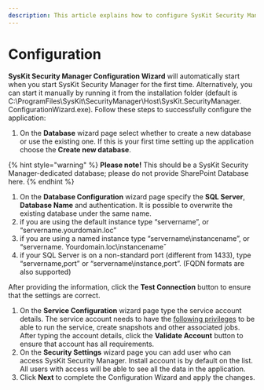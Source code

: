 ```yaml
---
description: This article explains how to configure SysKit Security Manager.
---
```


# Configuration

**SysKit Security Manager Configuration Wizard** will automatically start when you start SysKit Security Manager for the first time. Alternatively, you can start it manually by running it from the installation folder \(default is C:\ProgramFiles\SysKit\SecurityManager\Host\SysKit.SecurityManager. ConfigurationWizard.exe\). Follow these steps to successfully configure the application:

1. On the **Database** wizard page select whether to create a new database or use the existing one. If this is your first time setting up the application choose the **Create new database**. 

{% hint style="warning" %}
**Please note!** This should be a SysKit Security Manager-dedicated database; please do not provide SharePoint Database here.
{% endhint %}

1. On the **Database Configuration** wizard page specify the **SQL Server**, **Database Name** and authentication. It is possible to overwrite the existing database under the same name.
2. if you are using the default instance type “servername”, or “servername.yourdomain.loc”
3. if you are using a named instance type “servername\instancename”, or “servername. Yourdomain.loc\instancenameˇ 
4. if your SQL Server is on a non-standard port \(different from 1433\), type “servername,port” or “servername\instance,port”. \(FQDN formats are also supported\)  

After providing the information, click the **Test Connection** button to ensure that the settings are correct.

1. On the **Service Configuration** wizard page type the service account details. The service account needs to have the [following privileges](requirements/user-permissions-requirements.md#service-account-permissions) to be able to run the service, create snapshots and other associated jobs. After typing the account details, click the **Validate Account** button to ensure that account has all requirements.
2. On the **Security Settings** wizard page you can add user who can access SysKit Security Manager. Install account is by default on the list. All users with access will be able to see all the data in the application.
3. Click **Next** to complete the Configuration Wizard and apply the changes.



